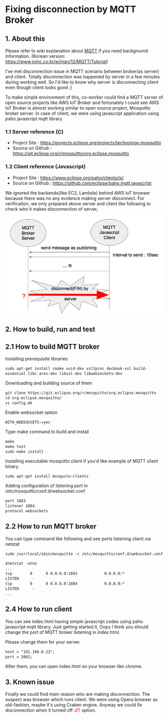 
# Fixing disconnection by MQTT Broker

## 1. About this

Please refer to wiki explanation about <a href="https://en.wikipedia.org/wiki/MQTT">MQTT</a> if you need background information. (Korean version: https://www.joinc.co.kr/w/man/12/MQTT/Tutorial)

I've met disconnection issue in MQTT scenario between broker(as server) and client. Totally disconnection was happened by server in a few minutes during working well. So I'd like to know why server is disconnecting client even though client looks good ;)

To make simple environment of this, co-worker could find a MQTT server of open source projects like AWS IoT Broker and fortunately I could see AWS IoT Broker is almost working similar to open source project, Mosquitto broker server.
In case of client, we were using javascript application using paho javascript mqtt library




### 1.1 Server reference (C)
* Project Site : https://projects.eclipse.org/projects/technology.mosquitto
* Source on Github : https://git.eclipse.org/r/mosquitto/org.eclipse.mosquitto

### 1.2 Client reference (Javascript)
* Project Site : https://www.eclipse.org/paho/clients/js/
* Source on Github : https://github.com/eclipse/paho.mqtt.javascript

We ignored the backends(like EC2, Lambda) behind AWS IoT browser because there was no any evidence making server disconnect.
For verification, we only prepared above server and client like following to check who it makes disconnection of server, 

<img src="https://github.com/tehokang/public-figures/blob/master/mqtt/mqtt-server-disconnection.png?raw=true"></img>

## 2. How to build, run and test

## 2.1 How to build MQTT broker

Installing prerequisite libraries
~~~
sudo apt-get install cmake uuid-dev xsltproc docbook-xsl build-essential libc-ares-dev libssl-dev libwebsockets-dev
~~~

Downloading and building source of them 
~~~
git clone https://git.eclipse.org/r/mosquitto/org.eclipse.mosquitto
cd org.eclipse.mosquitto/
vi config.mk
~~~

Enable websocket option 
~~~
WITH_WEBSOCKETS:=yes
~~~

Type make command to build and install
~~~
make
make test
sudo make install
~~~

Installing executable mosquitto client if you'd like example of MQTT client binary.
~~~
sudo apt-get install mosquito-clients
~~~


Adding configuration of listening port in /etc/mosquitto/conf.d/websocket.conf
~~~
port 1883
listener 1884
protocol websockets
~~~



## 2.2 How to run MQTT broker

You can type command like following and see ports listening client via netstat
~~~
sudo /usr/local/sbin/mosquitto -c /etc/mosquitto/conf.d/websocket.conf
~~~

~~~
$netstat -atno
...
tcp        0      0 0.0.0.0:1883            0.0.0.0:*               LISTEN      -               
tcp        0      0 0.0.0.0:1884            0.0.0.0:*               LISTEN      - 
...
~~~


## 2.4 How to run client

You can see index.html having simple javascript codes using paho javascript mqtt library.
Just getting started it, Oops I think you should change the port of MQTT broker listening in index.html.

Please change them for your server.
~~~
host = "192.168.0.23";
port = 2002;
~~~

After them, you can open index.html on your browser like chrome.

## 3. Known issue

Finally we could find main reason who are making disconnection. The suspect was browser which runs client. 
We were using Opera browser as old-fashion, maybe it's using Craken engine. 
Anyway we could fix disconnection when it turned off <font color=red>JIT</font> option.
